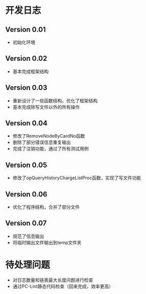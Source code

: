 # 开发日志

## Version 0.01

* 初始化环境

## Version 0.02

* 基本完成框架结构

## Version 0.03

* 重新设计了一些函数结构，优化了框架结构
* 基本完成除写文件以外的所有操作

## Version 0.04

* 修改了RemoveNodeByCardNo函数
* 删除了部分错误信息重复输出
* 完成了注销功能，通过了所有测试用例

## Version 0.05

* 修改了opQueryHistoryChargeListProc函数，实现了写文件功能

## Version 0.06

* 优化了程序结构，合并了部分文件

## Version 0.07

* 规范了信息输出
* 将临时输出文件输出到temp文件夹

# 待处理问题

* 对日志数量和链表最大长度问题进行检查
* 通过PC-Lint静态代码检查（回来完成，效率更高）



